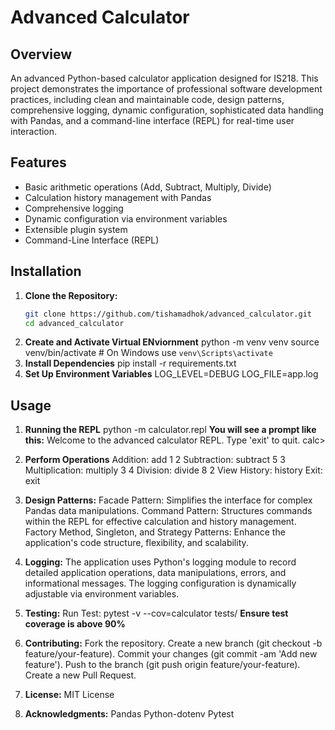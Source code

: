 # Advanced Calculator

## Overview

An advanced Python-based calculator application designed for IS218. This project demonstrates the importance of professional software development practices, including clean and maintainable code, design patterns, comprehensive logging, dynamic configuration, sophisticated data handling with Pandas, and a command-line interface (REPL) for real-time user interaction.

## Features

- Basic arithmetic operations (Add, Subtract, Multiply, Divide)
- Calculation history management with Pandas
- Comprehensive logging
- Dynamic configuration via environment variables
- Extensible plugin system
- Command-Line Interface (REPL)

## Installation

1. **Clone the Repository:**
   ```sh
   git clone https://github.com/tishamadhok/advanced_calculator.git
   cd advanced_calculator
2. **Create and Activate Virtual ENviornment** 
    python -m venv venv
    source venv/bin/activate  # On Windows use `venv\Scripts\activate`
3. **Install Dependencies**
    pip install -r requirements.txt
4. **Set Up Environment Variables**
    LOG_LEVEL=DEBUG
    LOG_FILE=app.log

## Usage

1. **Running the REPL**
    python -m calculator.repl
    **You will see a prompt like this:**
    Welcome to the advanced calculator REPL. Type 'exit' to quit.
    calc>
2. **Perform Operations**
    Addition: add 1 2
    Subtraction: subtract 5 3
    Multiplication: multiply 3 4
    Division: divide 8 2
    View History: history
    Exit: exit

5. **Design Patterns:**
    Facade Pattern: Simplifies the interface for complex Pandas data manipulations.
    Command Pattern: Structures commands within the REPL for effective calculation and history management.
    Factory Method, Singleton, and Strategy Patterns: Enhance the application's code structure, flexibility, and scalability.

6. **Logging:**
    The application uses Python's logging module to record detailed application operations, data manipulations, errors, and informational messages. The logging configuration is dynamically adjustable via environment variables.

7. **Testing:**
   Run Test:
   pytest -v --cov=calculator tests/
   **Ensure test coverage is above 90%**


8. **Contributing:**
    Fork the repository.
    Create a new branch (git checkout -b feature/your-feature).
    Commit your changes (git commit -am 'Add new feature').
    Push to the branch (git push origin feature/your-feature).
    Create a new Pull Request.

9. **License:**
    MIT License 

10. **Acknowledgments:**
    Pandas
    Python-dotenv
    Pytest

